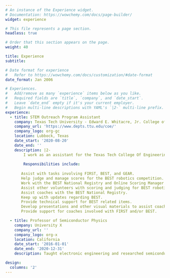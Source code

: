 ```yaml
---
# An instance of the Experience widget.
# Documentation: https://wowchemy.com/docs/page-builder/
widget: experience

# This file represents a page section.
headless: true

# Order that this section appears on the page.
weight: 40

title: Experience
subtitle:

# Date format for experience
#   Refer to https://wowchemy.com/docs/customization/#date-format
date_format: Jan 2006

# Experiences.
#   Add/remove as many `experience` items below as you like.
#   Required fields are `title`, `company`, and `date_start`.
#   Leave `date_end` empty if it's your current employer.
#   Begin multi-line descriptions with YAML's `|2-` multi-line prefix.
experience:
  - title: STEM Outreach Program Assistant
    company: Texas Tech University - Edward E. Whitacre, Jr. College of Engineering
    company_url: 'https://www.depts.ttu.edu/coe/'
    company_logo: org-gc
    location: Lubbock, Texas
    date_start: '2020-08-20'
    date_end: ''
    description: |2-
        I work as an assistant for the Texas Tech College Of Engineering STEAM Outreach & Engagement department.
        
        Responsibilities include:
        
       Assist with tasks involving FIRST, BEST, and GEAR.
       Help judge and manage scores for the BEST robotics competition.
       Work with the BEST National Registry and Online Scoring Manager application. 
       Assist other volunteers with scoring and judging for BEST robotics competitions.
       Assist coaches with the BEST National Registry. 
       Keep up with updates regarding BEST.
       Provide technical support for BEST related items.
       Develop presentations and other visual materials to assist coaches and volunteers with BEST, FIRST,and GEAR.
       Provide support for coaches involved with FIRST and/or BEST. 

  - title: Professor of Semiconductor Physics
    company: University X
    company_url: ''
    company_logo: org-x
    location: California
    date_start: '2016-01-01'
    date_end: '2020-12-31'
    description: Taught electronic engineering and researched semiconductor physics.

design:
  columns: '2'
---
```

